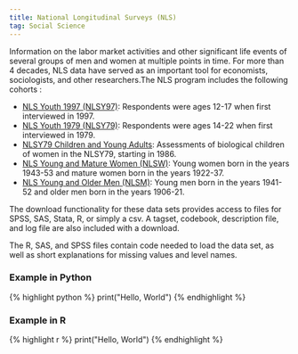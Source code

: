 ```yaml
---
title: National Longitudinal Surveys (NLS)
tag: Social Science
---
```

Information on the labor market activities and other significant life events of several groups of men and women at multiple points in time. For more than 4 decades, NLS data have served as an important tool for economists, sociologists, and other researchers.The NLS program includes the following cohorts :

- [NLS Youth 1997 (NLSY97)](https://www.nlsinfo.org/content/cohorts/nlsy97): Respondents were ages 12-17 when first interviewed in 1997. 
- [NLS Youth 1979 (NLSY79)](https://www.nlsinfo.org/content/cohorts/nlsy79): Respondents were ages 14-22 when first interviewed in 1979. 
- [NLSY79 Children and Young Adults](https://www.nlsinfo.org/content/cohorts/nlsy79-children): Assessments of biological children of women in the NLSY79, starting in 1986.
- [NLS Young and Mature Women (NLSW)](https://www.nlsinfo.org/content/cohorts/mature-and-young-women): Young women born in the years 1943-53 and mature women born in the years 1922-37. 
- [NLS Young and Older Men (NLSM)](https://www.nlsinfo.org/content/cohorts/older-and-young-men): Young men born in the years 1941-52 and older men born in the years 1906-21. 

The download functionality for these data sets provides access to files for SPSS, SAS, Stata, R, or simply a csv. A tagset, codebook, description file, and log file are also included with a download.

The R, SAS, and SPSS files contain code needed to load the data set, as well as short explanations for missing values and level names.

### Example in Python
{% highlight python %}
print("Hello, World")
{% endhighlight %}

### Example in R
{% highlight r %}
print("Hello, World")
{% endhighlight %}
